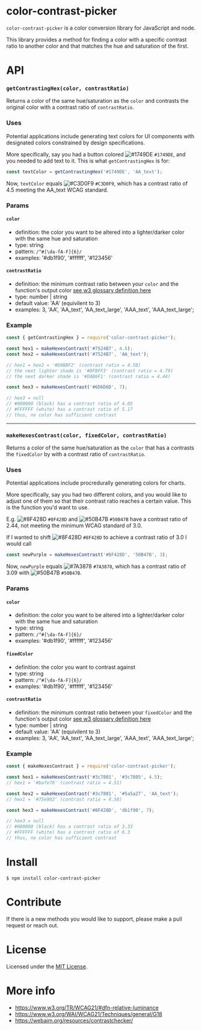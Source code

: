 # color-contrast-picker

`color-contrast-picker` is a color conversion library for JavaScript and node.

This library provides a method for finding a color with a specific contrast ratio to another color and that matches the hue and saturation of the first.

# API

### `getContrastingHex(color, contrastRatio)`

Returns a color of the same hue/saturation as the `color` and contrasts the original color with a contrast ratio of `contrastRatio`.

### Uses

Potential applications include generating text colors for UI components with designated colors constrained by design specifications.

More specifically, say you had a button colored ![#1749DE](https://placehold.co/15x15/1749DE/1749DE.png) `#1749DE`, and you needed to add text to it. This is what `getContrastingHex` is for:

```javascript
const textColor = getContrastingHex('#1749DE', 'AA_text');
```

Now, `textColor` equals ![#C3D0F9](https://placehold.co/15x15/C3D0F9/C3D0F9.png) `#C3D0F9`, which has a contrast ratio of 4.5 meeting the AA_text WCAG standard.

### Params

#### `color`
- definition: the color you want to be altered into a lighter/darker color with the same hue and saturation
- type: string
- pattern: `/^#[\da-fA-F]{6}/`
- examples: '#db1f90', '#ffffff', '#123456'

#### `contrastRatio`
- definition: the minimum contrast ratio between your `color` and the function's output color [see w3 glossary definition here](https://www.w3.org/TR/WCAG21/#glossary)
- type: number | string
- default value: 'AA' (equivilent to 3)
- examples: 3, 'AA', 'AA_text', 'AA_text_large', 'AAA_text', 'AAA_text_large';

### Example

```js
const { getContrastingHex } = require('color-contrast-picker');

const hex1 = makeHexesContrast('#7524B7', 4.5);
const hex2 = makeHexesContrast('#7524B7', 'AA_text');

// hex1 = hex2 = '#D9BBF2' (contrast ratio = 4.58)
// the next lighter shade is '#DFBFF3' (contrast ratio = 4.79)
// the next darker shade is '#DAB6F1' (contrast ratio = 4.44)

const hex3 = makeHexesContrast('#6D6D6D', 7);

// hex3 = null
// #000000 (black) has a contrast ratio of 4.05
// #FFFFFF (white) has a contrast ratio of 5.17
// thus, no color has sufficient contrast
```

---
### `makeHexesContrast(color, fixedColor, contrastRatio)`

Returns a color of the same hue/saturation as the `color` that has a contrasts the `fixedColor` by with a contrast ratio of `contrastRatio`.

### Uses

Potential applications include procredurally generating colors for charts.

More specifically, say you had two different colors, and you would like to adjust one of them so that their contrast ratio reaches a certain value. This is the function you'd want to use.

E.g. ![#8F428D](https://placehold.co/15x15/8F428D/8F428D.png) `#8F428D` and ![#50B47B](https://placehold.co/15x15/50B47B/50B47B.png) `#50B47B` have a contrast ratio of 2.44, not meeting the minimum WCAG standard of 3.0.

If I wanted to shift ![#8F428D](https://placehold.co/15x15/8F428D/8F428D.png) `#8F428D` to achieve a contrast ratio of 3.0 I would call

```javascript
const newPurple = makeHexesContrast('#8F428D', '50B47B', 3);
```

Now, `newPurple` equals ![#7A3878](https://placehold.co/15x15/7A3878/7A3878.png) `#7A3878`, which has a contrast ratio of 3.09 with ![#50B47B](https://placehold.co/15x15/50B47B/50B47B.png) `#50B47B`.

### Params

#### `color`
- definition: the color you want to be altered into a lighter/darker color with the same hue and saturation
- type: string
- pattern: `/^#[\da-fA-F]{6}/`
- examples: '#db1f90', '#ffffff', '#123456'

#### `fixedColor`
- definition: the color you want to contrast against
- type: string
- pattern: `/^#[\da-fA-F]{6}/`
- examples: '#db1f90', '#ffffff', '#123456'

#### `contrastRatio`
- definition: the minimum contrast ratio between your `fixedColor` and the function's output color [see w3 glossary definition here](https://www.w3.org/TR/WCAG21/#glossary)
- type: number | string
- default value: 'AA' (equivilent to 3)
- examples: 3, 'AA', 'AA_text', 'AA_text_large', 'AAA_text', 'AAA_text_large';

### Example

```js
const { makeHexesContrast } = require('color-contrast-picker');

const hex1 = makeHexesContrast('#3c7801', '#3c7805', 4.5);
// hex1 = '#bafe76' (contrast ratio = 4.51)

const hex2 = makeHexesContrast('#3c7801', '#5a5a27', 'AA_text');
// hex1 = '#75e902' (contrast ratio = 4.58)

const hex3 = makeHexesContrast('#8F428D', 'db1f90', 7);

// hex3 = null
// #000000 (black) has a contrast ratio of 3.33
// #FFFFFF (white) has a contrast ratio of 6.3
// thus, no color has sufficient contrast
```

# Install

```console
$ npm install color-contrast-picker
```

# Contribute

If there is a new methods you would like to support, please make a pull request or reach out.

# License

Licensed under the [MIT License](LICENSE).

# More info

 * https://www.w3.org/TR/WCAG21/#dfn-relative-luminance
 * https://www.w3.org/WAI/WCAG21/Techniques/general/G18
 * https://webaim.org/resources/contrastchecker/
